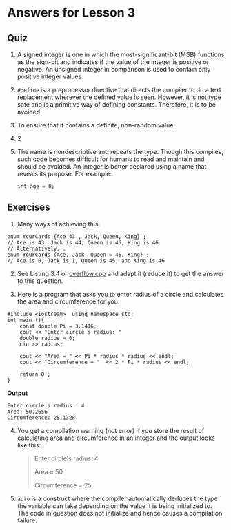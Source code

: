 # Answers for Lesson 3

## Quiz

1. A signed integer is one in which the most-significant-bit (MSB) functions as the sign-bit and indicates if the value of the integer is positive or negative. An unsigned integer in comparison is used to contain only positive integer values. 

2. ```#define``` is a preprocessor directive that directs the compiler to do a text replacement wherever the defined value is seen. However, it is not type safe and is a primitive way of defining constants. Therefore, it is to be avoided.
 
3. To ensure that it contains a definite, non-random value.

4. 2

5. The name is nondescriptive and repeats the type. Though this compiles, such code  becomes difficult for humans to read and maintain and should be avoided. An integer is better declared using a name that reveals its purpose. For example:  
	
	```int age = 0;```

## Exercises

1.	Many ways of achieving this: 

```
enum YourCards {Ace 43 , Jack, Queen, King} ; 
// Ace is 43, Jack is 44, Queen is 45, King is 46
// Alternatively. .
enum YourCards {Ace, Jack, Queen = 45, King} ;	 
// Ace is 0, Jack is 1, Queen is 45, and King is 46
```
 
2.	See Listing 3.4 or [overflow.cpp](https://github.com/keldavis/c-plus-plus-practice/blob/master/Sam's%20Teach%20Yourself/Part%201%20The%20Basics/Lesson%203%20Using%20Variables%20Declaring%20Constants/overflow.cpp) and adapt it (reduce it) to get the answer to this question.
 
3.	Here is a program that asks you to enter radius of a circle and calculates the area and circumference for you:

```
#include <iostream>	 using namespace std; 
int main (){
	const double Pi = 3.1416;
	cout << "Enter circle's radius: "
	double radius = 0; 
	cin >> radius;

	cout << "Area = " << Pi * radius * radius << endl; 
	cout << "Circumference = "	<< 2 * Pi * radius << endl;
	
	return 0 ;
}

```

**Output**
```
Enter circle's radius : 4
Area: 50.2656
Circumference: 25.1328
```

4.	You get a compilation warning (not error) if you store the result of calculating area and circumference in an integer and the output looks like this:	
	> Enter circle's radius: 4
	>
	> Area = 50
	>
	> Circumference = 25

5. ```auto``` is a construct where the compiler automatically deduces the type the variable can take depending on the value it is being initialized to. The code in question does not initialize and hence causes a compilation failure.
